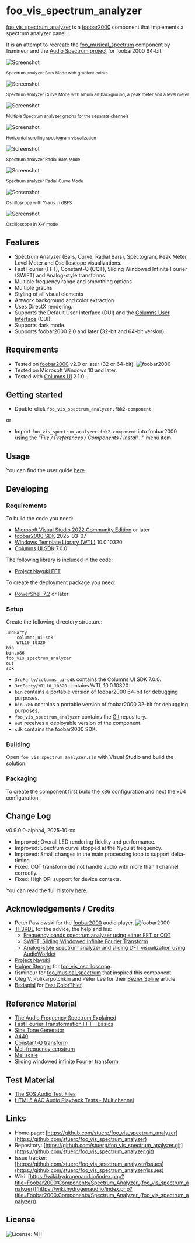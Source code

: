 
# foo_vis_spectrum_analyzer

[foo_vis_spectrum_analyzer](https://github.com/stuerp/foo_vis_spectrum_analyzer/releases) is a [foobar2000](https://www.foobar2000.org/) component that implements a spectrum analyzer panel.

It is an attempt to recreate the [foo_musical_spectrum](https://wiki.hydrogenaud.io/index.php?title=Foobar2000:Components/Musical_Spectrum_(foo_musical_spectrum)) component by fismineur 
and the [Audio Spectrum project](https://codepen.io/TF3RDL/pen/poQJwRW) for foobar2000 64-bit.

![Screenshot](assets/Bars.png?raw=true "Screenshot")

<sup>Spectrum analyzer Bars Mode with gradient colors</sup>

![Screenshot](assets/Curve.png?raw=true "Screenshot")

<sup>Spectrum analyzer Curve Mode with album art background, a peak meter and a level meter</sup>

![Screenshot](assets/MultipleGraphs.png?raw=true "Screenshot")

<sup>Multiple Spectrum analyzer graphs for the separate channels</sup>

![Screenshot](assets/Spectogram.png?raw=true "Screenshot")

<sup>Horizontal scrolling spectogram visualization</sup>

![Screenshot](assets/Radial-Bars.png?raw=true "Screenshot")

<sup>Spectrum analyzer Radial Bars Mode</sup>

![Screenshot](assets/Radial-Curve.png?raw=true "Screenshot")

<sup>Spectrum analyzer Radial Curve Mode</sup>

![Screenshot](assets/Oscilloscope.png?raw=true "Screenshot")

<sup>Oscilloscope with Y-axis in dBFS</sup>

![Screenshot](assets/Oscilloscope-XY.png?raw=true "Screenshot")

<sup>Oscilloscope in X-Y mode</sup>

## Features

- Spectrum Analyzer (Bars, Curve, Radial Bars), Spectogram, Peak Meter, Level Meter and Oscilloscope visualizations.
- Fast Fourier (FFT), Constant-Q (CQT), Sliding Windowed Infinite Fourier (SWIFT) and Analog-style transforms
- Multiple frequency range and smoothing options
- Multiple graphs
- Styling of all visual elements
- Artwork background and color extraction
- Uses DirectX rendering.
- Supports the Default User Interface (DUI) and the [Columns User Interface](https://yuo.be/columns-ui) (CUI).
- Supports dark mode.
- Supports foobar2000 2.0 and later (32-bit and 64-bit version).

## Requirements

- Tested on [foobar2000](https://www.foobar2000.org/download) v2.0 or later (32 or 64-bit). ![foobar2000](https://www.foobar2000.org/button-small.png)
- Tested on Microsoft Windows 10 and later.
- Tested with [Columns UI](https://yuo.be/columns-ui) 2.1.0.

## Getting started

- Double-click `foo_vis_spectrum_analyzer.fbk2-component`.

or

- Import `foo_vis_spectrum_analyzer.fbk2-component` into foobar2000 using the "*File / Preferences / Components / Install...*" menu item.

## Usage

You can find the user guide [here](docs/README.md).

## Developing

### Requirements

To build the code you need:

- [Microsoft Visual Studio 2022 Community Edition](https://visualstudio.microsoft.com/downloads/) or later
- [foobar2000 SDK](https://www.foobar2000.org/SDK) 2025-03-07
- [Windows Template Library (WTL)](https://github.com/Win32-WTL/WTL) 10.0.10320
- [Columns UI SDK](https://yuo.be/columns-ui-sdk) 7.0.0

The following library is included in the code:

- [Project Nayuki FFT](https://www.nayuki.io/page/free-small-fft-in-multiple-languages)

To create the deployment package you need:

- [PowerShell 7.2](https://github.com/PowerShell/PowerShell) or later

### Setup

Create the following directory structure:

    3rdParty
        columns_ui-sdk
        WTL10_10320
    bin
    bin.x86
    foo_vis_spectrum_analyzer
    out
    sdk

- `3rdParty/columns_ui-sdk` contains the Columns UI SDK 7.0.0.
- `3rdParty/WTL10_10320` contains WTL 10.0.10320.
- `bin` contains a portable version of foobar2000 64-bit for debugging purposes.
- `bin.x86` contains a portable version of foobar2000 32-bit for debugging purposes.
- `foo_vis_spectrum_analyzer` contains the [Git](https://github.com/stuerp/foo_vis_spectrum_analyzer) repository.
- `out` receives a deployable version of the component.
- `sdk` contains the foobar2000 SDK.

### Building

Open `foo_vis_spectrum_analyzer.sln` with Visual Studio and build the solution.

### Packaging

To create the component first build the x86 configuration and next the x64 configuration.

## Change Log

v0.9.0.0-alpha4, 2025-10-xx

- Improved; Overall LED rendering fidelity and performance.
- Improved: Spectrum curve stopped at the Nyquist frequency.
- Improved: Small changes in the main processing loop to support delta-timing.
- Fixed: CQT transform did not handle audio with more than 1 channel correctly.
- Fixed: High DPI support for device contexts.
 
You can read the full history [here](docs/History.md).

## Acknowledgements / Credits

- Peter Pawlowski for the [foobar2000](https://www.foobar2000.org/) audio player. ![foobar2000](https://www.foobar2000.org/button-small.png)
- [TF3RDL](https://codepen.io/TF3RDL/pens/) for the advice, the help and his:
  - [Frequency bands spectrum analyzer using either FFT or CQT](https://codepen.io/TF3RDL/pen/poQJwRW)
  - [SWIFT, Sliding Windowed Infinite Fourier Transform](https://codepen.io/TF3RDL/pen/JjBzjeY)
  - [Analog-style spectrum analyzer and sliding DFT visualization using AudioWorklet](https://codepen.io/TF3RDL/pen/MWLzPoO)
- [Project Nayuki](https://www.nayuki.io/page/free-small-fft-in-multiple-languages)
- [Holger Stenger](https://github.com/stengerh) for [foo_vis_oscilloscope](https://github.com/stengerh/foo_vis_oscilloscope_d2d).
- fismineur for [foo_musical_spectrum](https://wiki.hydrogenaud.io/index.php?title=Foobar2000:Components/Musical_Spectrum_(foo_musical_spectrum)) that inspired this component.
- Oleg V. Polikarpotchkin and Peter Lee for their [Bezier Spline](https://www.codeproject.com/Articles/31859/Draw-a-Smooth-Curve-through-a-Set-of-2D-Points-wit) article.
- [Bedapisl](https://github.com/bedapisl) for [Fast ColorThief](https://github.com/bedapisl/fast-colorthief).

## Reference Material

- [The Audio Frequency Spectrum Explained](https://www.headphonesty.com/2020/02/audio-frequency-spectrum-explained)
- [Fast Fourier Transformation FFT - Basics](https://www.nti-audio.com/en/support/know-how/fast-fourier-transform-fft)
- [Sine Tone Generator](https://www.audiocheck.net/audiofrequencysignalgenerator_sinetone.php)
- [A440](https://en.wikipedia.org/wiki/A440_(pitch_standard))
- [Constant-Q transform](https://en.wikipedia.org/wiki/Constant-Q_transform)
- [Mel-frequency cepstrum](https://en.wikipedia.org/wiki/Mel-frequency_cepstrum)
- [Mel scale](https://en.wikipedia.org/wiki/Mel_scale)
- [Sliding windowed infinite Fourier transform](https://en.wikipedia.org/wiki/Sliding_DFT)

## Test Material

- [The SOS Audio Test Files](https://www.soundonsound.com/techniques/sos-audio-test-files)
- [HTML5 AAC Audio Playback Tests - Multichannel](https://www2.iis.fraunhofer.de/AAC/multichannel.html)

## Links

- Home page: [https://github.com/stuerp/foo_vis_spectrum_analyzer](https://github.com/stuerp/foo_vis_spectrum_analyzer)
- Repository: [https://github.com/stuerp/foo_vis_spectrum_analyzer.git](https://github.com/stuerp/foo_vis_spectrum_analyzer.git)
- Issue tracker: [https://github.com/stuerp/foo_vis_spectrum_analyzer/issues](https://github.com/stuerp/foo_vis_spectrum_analyzer/issues)
- Wiki: [https://wiki.hydrogenaud.io/index.php?title=Foobar2000:Components/Spectrum_Analyzer_(foo_vis_spectrum_analyzer)](https://wiki.hydrogenaud.io/index.php?title=Foobar2000:Components/Spectrum_Analyzer_(foo_vis_spectrum_analyzer)).
## License

![License: MIT](https://img.shields.io/badge/license-MIT-yellow.svg)
